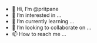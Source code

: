 - 👋 Hi, I’m @pritpane
- 👀 I’m interested in ...
- 🌱 I’m currently learning ...
- 💞️ I’m looking to collaborate on ...
- 📫 How to reach me ...

<!---
pritpane/pritpane is a ✨ special ✨ repository because its `README.md` (this file) appears on your GitHub profile.
You can click the Preview link to take a look at your changes.
--->

